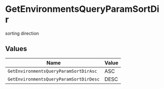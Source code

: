 # GetEnvironmentsQueryParamSortDir

sorting direction


## Values

| Name                                   | Value                                  |
| -------------------------------------- | -------------------------------------- |
| `GetEnvironmentsQueryParamSortDirAsc`  | ASC                                    |
| `GetEnvironmentsQueryParamSortDirDesc` | DESC                                   |
